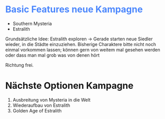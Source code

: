 # <font color = 4d88fd>Basic Features neue Kampagne</font>
- Southern Mysteria
- Estralith

Grundsätzliche Idee: Estralith exploren -> Gerade starten neue Siedler  wieder, in die Städte einzuziehen.
Bisherige Charaktere bitte nicht noch einmal vorkommen lassen; können gern von weitem mal gesehen werden oder dass man mal grob was von denen hört

Richtung frei.


# Nächste Optionen Kampagne
1. Ausbreitung von Mysteria in die Welt
2. Wiederaufbau von Estralith
3. Golden Age of Estralith